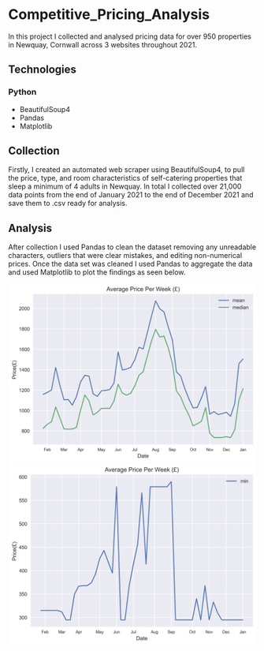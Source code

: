 # Competitive_Pricing_Analysis

In this project I collected and analysed pricing data for over 950 properties in Newquay, Cornwall across 3 websites throughout 2021.

## Technologies
### Python
- BeautifulSoup4
- Pandas
- Matplotlib

## Collection
Firstly, I created an automated web scraper using BeautifulSoup4, to pull the price, type, and room characteristics of self-catering properties that sleep a minimum of 4 adults in Newquay. In total I collected over 21,000 data points from the end of January 2021 to the end of December 2021 and save them to .csv ready for analysis.

## Analysis
After collection I used Pandas to clean the dataset removing any unreadable characters, outliers that were clear mistakes, and editing non-numerical prices. Once the data set was cleaned I used Pandas to aggregate the data and used Matplotlib to plot the findings as seen below.

![Average Price Per Week (£)](/analysis/graphs/average.png)
![Average Price Per Week (£)](/analysis/graphs/min.png)
